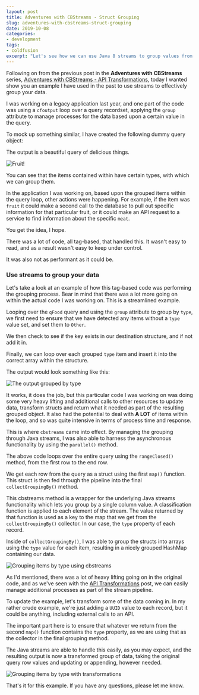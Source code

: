 ```yaml
---
layout: post
title: Adventures with CBStreams - Struct Grouping
slug: adventures-with-cbstreams-struct-grouping
date: 2019-10-08
categories:
- development
tags:
- coldfusion
excerpt: "Let's see how we can use Java 8 streams to group values from a query into structs."
---
```


Following on from the previous post in the **Adventures with CBStreams** series, [Adventures with CBStreams - API Transformations](/2019/10/07/adventures-with-cbstreams-api-transformations.html), today I wanted show you an example I have used in the past to use streams to effectively group your data.

I was working on a legacy application last year, and one part of the code was using a `cfoutput` loop over a query recordset, applying the `group` attribute to manage processes for the data based upon a certain value in the query.

To mock up something similar, I have created the following dummy query object:

<script src="https://gist.github.com/coldfumonkeh/0ceec88e0cc5b4348fa35124e2d51486.js"></script>

The output is a beautiful query of delicious things.

![Fruit!](/assets/uploads/2019/10/streams_fruit_query.png)

You can see that the items contained within have certain types, with which we can group them.

In the application I was working on, based upon the grouped items within the query loop, other actions were happening. For example, if the item was `fruit` it could make a second call to the database to pull out specific information for that particular fruit, or it could make an API request to a service to find information about the specific `meat`.

You get the idea, I hope.

There was a lot of code, all tag-based, that handled this. It wasn't easy to read, and as a result wasn't easy to keep under control.

It was also not as performant as it could be.

### Use streams to group your data

Let's take a look at an example of how this tag-based code was performing the grouping process. Bear in mind that there was a lot more going on within the actual code I was working on. This is a streamlined example.

<script src="https://gist.github.com/coldfumonkeh/8531d8b66320e6bc752569be1493b753.js"></script>

Looping over the `qFood` query and using the `group` attribute to group by `type`, we first need to ensure that we have detected any items without a `type` value set, and set them to `Other`.

We then check to see if the key exists in our destination structure, and if not add it in.

Finally, we can loop over each grouped `type` item and insert it into the correct array within the structure.

The output would look something like this:

![The output grouped by type](/assets/uploads/2019/10/streams_cfoutput_grouped_response.png)

It works, it does the job, but this particular code I was working on was doing some very heavy lifting and additional calls to other resources to update data, transform structs and return what it needed as part of the resulting grouped object. It also had the potential to deal with **A LOT** of items within the loop, and so was quite intensive in terms of process time and response.

This is where `cbstreams` came into effect. By managing the grouping through Java streams, I was also able to harness the asynchronous functionality by using the `parallel()` method.

<script src="https://gist.github.com/coldfumonkeh/551b0aab83afabc28596d82faeef5638.js"></script>

The above code loops over the entire query using the `rangeClosed()` method, from the first row to the end row.

We get each row from the query as a struct using the first `map()` function. This struct is then fed through the pipeline into the final `collectGroupingBy()` method.

This cbstreams method is a wrapper for the underlying Java streams functionality which lets you group by a single column value. A classification function is applied to each element of the stream. The value returned by that function is used as a key to the map that we get from the `collectGroupingBy()` collector. In our case, the `type` property of each record.

Inside of `collectGroupingBy()`, I was able to group the structs into arrays using the `type` value for each item, resulting in a nicely grouped HashMap containing our data.

![Grouping items by type using cbstreams](/assets/uploads/2019/10/streams_grouping_by_type.png)

As I'd mentioned, there was a lot of heavy lifting going on in the original code, and as we've seen with the [API Transformations](/2019/10/07/adventures-with-cbstreams-api-transformations.html) post, we can easily manage additional processes as part of the stream pipeline.

To update the example, let's transform some of the data coming in. In my rather crude example, we're just adding a `UUID` value to each record, but it could be anything, including external calls to an API.

The important part here is to ensure that whatever we return from the second `map()` function contains the `type` property, as we are using that as the collector in the final grouping method.

<script src="https://gist.github.com/coldfumonkeh/14c0c1eaaccb1462b5de296e96e08aa0.js"></script>

The Java streams are able to handle this easily, as you may expect, and the resulting output is now a transformed group of data, taking the original query row values and updating or appending, however needed.

![Grouping items by type with transformations](/assets/uploads/2019/10/streams_grouping_and_transforming.png)

That's it for this example. If you have any questions, please let me know.

